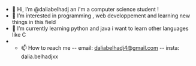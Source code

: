 - 👋 Hi, I’m @daliabelhadj an i'm a computer science student !
- 👀 I’m interested in programming , web developpement and learning new things in this field 
- 🌱 I’m currently learning python and java i want to learn other languages like C 
- - 📫 How to reach me -- email: daliabelhadj4@gmail.com -- insta: dalia.belhadjxx 

<!---
daliabelhadj/daliabelhadj is a ✨ special ✨ repository because its `README.md` (this file) appears on your GitHub profile.
You can click the Preview link to take a look at your changes.
--->
